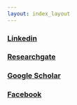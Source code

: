 ```yaml
---
layout: index_layout
---
```


### [Linkedin](https://www.linkedin.com/in/marko-sprem-63247783/)

### [Researchgate](https://www.researchgate.net/profile/Marko-Sprem)

### [Google Scholar](https://scholar.google.hr/citations?user=M1ooVmQAAAAJ&hl=en)

### [Facebook](https://www.facebook.com/marko.sprem.z/)
